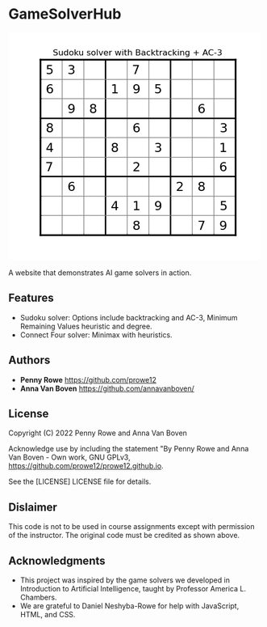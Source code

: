 # GameSolverHub
<img src="sudoku/sudoku_easy_looping.gif?raw=true" alt="Sudoku puzzle">

A website that demonstrates AI game solvers in action.

## Features
* Sudoku solver: Options include backtracking and AC-3, Minimum Remaining Values heuristic and degree.
* Connect Four solver: Minimax with heuristics.

## Authors
  - **Penny Rowe** https://github.com/prowe12
  - **Anna Van Boven** https://github.com/annavanboven/

## License
Copyright (C) 2022 Penny Rowe and Anna Van Boven

Acknowledge use by including the statement "By Penny Rowe and Anna Van Boven - Own work, GNU GPLv3, https://github.com/prowe12/prowe12.github.io.

See the [LICENSE] LICENSE file for details.

## Dislaimer
This code is not to be used in course assignments except with permission of the instructor. The original code must be credited as shown above.

## Acknowledgments
  - This project was inspired by the game solvers we developed in Introduction to Artificial Intelligence, taught by Professor America L. Chambers. 
  - We are grateful to Daniel Neshyba-Rowe for help with JavaScript, HTML, and CSS.
